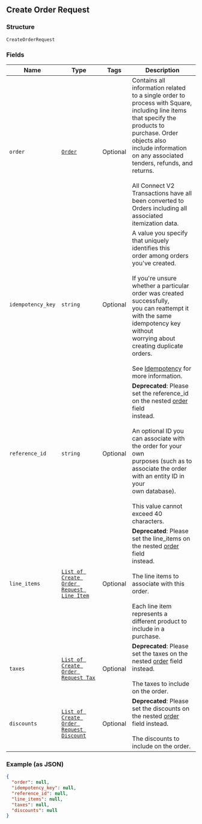 ## Create Order Request

### Structure

`CreateOrderRequest`

### Fields

| Name | Type | Tags | Description |
|  --- | --- | --- | --- |
| `order` | [`Order`](/doc/models/order.md) | Optional | Contains all information related to a single order to process with Square,<br>including line items that specify the products to purchase. Order objects also<br>include information on any associated tenders, refunds, and returns.<br><br>All Connect V2 Transactions have all been converted to Orders including all associated<br>itemization data. |
| `idempotency_key` | `string` | Optional | A value you specify that uniquely identifies this<br>order among orders you've created.<br><br>If you're unsure whether a particular order was created successfully,<br>you can reattempt it with the same idempotency key without<br>worrying about creating duplicate orders.<br><br>See [Idempotency](https://developer.squareup.com/docs/basics/api101/idempotency) for more information. |
| `reference_id` | `string` | Optional | __Deprecated__: Please set the reference_id on the nested [order](#type-order) field<br>instead.<br><br>An optional ID you can associate with the order for your own<br>purposes (such as to associate the order with an entity ID in your<br>own database).<br><br>This value cannot exceed 40 characters. |
| `line_items` | [`List of Create Order Request Line Item`]($m/CreateOrderRequestLineItem) | Optional | __Deprecated__: Please set the line_items on the nested [order](#type-order) field<br>instead.<br><br>The line items to associate with this order.<br><br>Each line item represents a different product to include in a purchase. |
| `taxes` | [`List of Create Order Request Tax`]($m/CreateOrderRequestTax) | Optional | __Deprecated__: Please set the taxes on the nested [order](#type-order) field instead.<br><br>The taxes to include on the order. |
| `discounts` | [`List of Create Order Request Discount`]($m/CreateOrderRequestDiscount) | Optional | __Deprecated__: Please set the discounts on the nested [order](#type-order) field instead.<br><br>The discounts to include on the order. |

### Example (as JSON)

```json
{
  "order": null,
  "idempotency_key": null,
  "reference_id": null,
  "line_items": null,
  "taxes": null,
  "discounts": null
}
```


